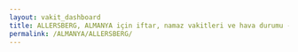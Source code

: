 ```yaml
---
layout: vakit_dashboard
title: ALLERSBERG, ALMANYA için iftar, namaz vakitleri ve hava durumu - ilçe/eyalet seç
permalink: /ALMANYA/ALLERSBERG/
---
```


<script type="text/javascript">
  var GLOBAL_COUNTRY = 'ALMANYA';
  var GLOBAL_CITY = 'ALLERSBERG';
  var GLOBAL_STATE = '';
  var lat = 72;
  var lon = 21;
</script>
